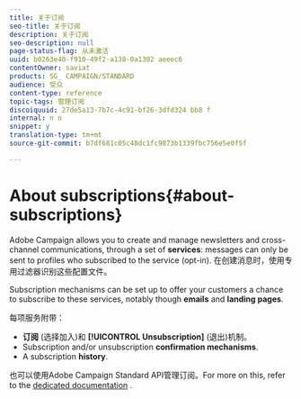 ```yaml
---
title: 关于订阅
seo-title: 关于订阅
description: 关于订阅
seo-description: null
page-status-flag: 从未激活
uuid: b0263e40-f910-49f2-a138-0a1302 aeeec6
contentOwner: saviat
products: SG_ CAMPAIGN/STANDARD
audience: 受众
content-type: reference
topic-tags: 管理订阅
discoiquuid: 27de5a13-7b7c-4c91-bf26-3dfd324 bb8 f
internal: n n
snippet: y
translation-type: tm+mt
source-git-commit: b7df681c05c48dc1fc9873b1339fbc756e5e0f5f

---
```



# About subscriptions{#about-subscriptions}

Adobe Campaign allows you to create and manage newsletters and cross-channel communications, through a set of **services**: messages can only be sent to profiles who subscribed to the service (opt-in). 在创建消息时，使用专用过滤器识别这些配置文件。

Subscription mechanisms can be set up to offer your customers a chance to subscribe to these services, notably though **emails** and **landing pages**.

每项服务附带：

* **订阅** (选择加入)和 **[!UICONTROL Unsubscription]** (退出)机制。
* Subscription and/or unsubscription **confirmation mechanisms**.
* A subscription **history**.

也可以使用Adobe Campaign Standard API管理订阅。For more on this, refer to the [dedicated documentation](https://docs.campaign.adobe.com/doc/standard/en/api/ACS_API.html#managing-subscriptions) .
